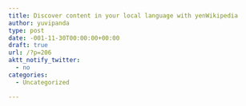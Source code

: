 ```yaml
---
title: Discover content in your local language with yenWikipedia
author: yuvipanda
type: post
date: -001-11-30T00:00:00+00:00
draft: true
url: /?p=206
aktt_notify_twitter:
  - no
categories:
  - Uncategorized

---
```

